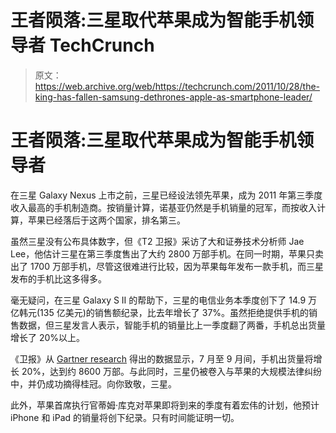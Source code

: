 # 王者陨落:三星取代苹果成为智能手机领导者 TechCrunch

> 原文：<https://web.archive.org/web/https://techcrunch.com/2011/10/28/the-king-has-fallen-samsung-dethrones-apple-as-smartphone-leader/>

# 王者陨落:三星取代苹果成为智能手机领导者

在三星 Galaxy Nexus 上市之前，三星已经设法领先苹果，成为 2011 年第三季度收入最高的手机制造商。按销量计算，诺基亚仍然是手机销量的冠军，而按收入计算，苹果已经落后于这两个国家，排名第三。

虽然三星没有公布具体数字，但《T2 卫报》采访了大和证券技术分析师 Jae Lee，他估计三星在第三季度售出了大约 2800 万部手机。在同一时期，苹果只卖出了 1700 万部手机，尽管这很难进行比较，因为苹果每年发布一款手机，而三星发布的手机比这多得多。

毫无疑问，在三星 Galaxy S II 的帮助下，三星的电信业务本季度创下了 14.9 万亿韩元(135 亿美元)的销售额纪录，比去年增长了 37%。虽然拒绝提供手机的销售数据，但三星发言人表示，智能手机的销量比上一季度翻了两番，手机总出货量增长了 20%以上。

《卫报》从 [Gartner research](https://web.archive.org/web/20230203145638/http://www.gartner.com/it/page.jsp?id=1466313) 得出的数据显示，7 月至 9 月间，手机出货量将增长 20%，达到约 8600 万部。与此同时，三星仍被卷入与苹果的大规模法律纠纷中，并仍成功摘得桂冠。向你致敬，三星。

此外，苹果首席执行官蒂姆·库克对苹果即将到来的季度有着宏伟的计划，他预计 iPhone 和 iPad 的销量将创下纪录。只有时间能证明一切。